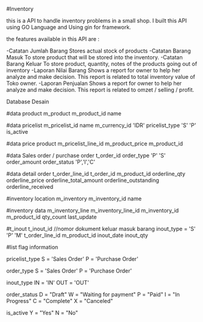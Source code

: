 #Inventory

this is a API to handle inventory problems in a small shop.
I built this API using GO Language and Using gin for framework.

the features available in this API are :

-Catatan Jumlah Barang
    Stores actual stock of products
-Catatan Barang Masuk
    To store product that will be stored into the inventory.
-Catatan Barang Keluar
    To store product, quantity, notes of the products going out of inventory
-Laporan Nilai Barang
    Shows a report for owner to help her analyze and make decision. This report is related to total inventory value of Toko owner.
-Laporan Penjualan
    Shows a report for owner to help her analyze and make decision. This report is related to omzet / selling / profit.

Database Desain

#data product
m_product
m_product_id
name

#data pricelist
m_pricelist_id
name
m_currency_id 'IDR'
pricelist_type 'S' 'P'
is_active


#data price product
m_pricelist_line_id
m_product_price
m_product_id

#data Sales order / purchase order
t_order_id
order_type 'P' 'S'
order_amount
order_status 'P','I','C'

#data detail order
t_order_line_id
t_order_id
m_product_id
orderline_qty
orderline_price
orderline_total_amount
orderline_outstanding
orderline_received

#inventory location
m_inventory
m_inventory_id
name

#inventory data
m_inventory_line
m_inventory_line_id 
m_inventory_id
m_product_id
qty_count
last_update

#t_inout
t_inout_id //nomor dokument keluar masuk barang
inout_type = 'S' 'P' 'M'
t_order_line_id
m_product_id
inout_date
inout_qty

#list flag information

pricelist_type
S = 'Sales Order'
P = 'Purchase Order'

order_type
S = 'Sales Order'
P = 'Purchase Order'

inout_type
IN = 'IN'
OUT = 'OUT'

order_status
D = "Draft"
W = "Waiting for payment"
P = "Paid"
I = "In Progress"
C = "Complete"
X = "Canceled"

is_active
Y = "Yes"
N = "No"
